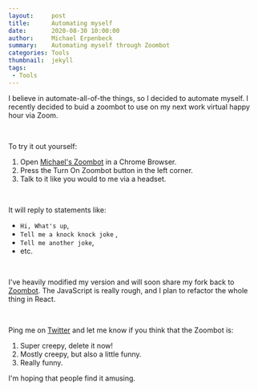 ```yaml
---
layout:     post
title:      Automating myself
date:       2020-08-30 10:00:00
author:     Michael Erpenbeck
summary:    Automating myself through Zoombot
categories: Tools
thumbnail:  jekyll
tags:
 - Tools
---
```


I believe in automate-all-of-the things, so I decided to automate myself.  I recently decided to buid a zoombot to use on my next work virtual happy hour via Zoom.  

<p>&nbsp;</p>

To try it out yourself:

1. Open [Michael's Zoombot](https://zoomblob.z19.web.core.windows.net/) in a Chrome Browser.
2. Press the Turn On Zoombot button in the left corner.
3. Talk to it like you would to me via a headset.


<p>&nbsp;</p>

It will reply to statements like: 

- `Hi, What's up`, 
- `Tell me a knock knock joke` , 
- `Tell me another joke`, 
- etc.

<p>&nbsp;</p>

I've heavily modified my version and will soon share my fork back to [Zoombot](https://github.com/mcreed/zoombot).  The JavaScript is really rough, and I plan to refactor the whole thing in React.

<p>&nbsp;</p>

Ping me on [Twitter](https://twitter.com/erpenbeck) and let me know if you think that the Zoombot is:
1. Super creepy, delete it now!
2. Mostly creepy, but also a little funny.
3. Really funny. 

I'm hoping that people find it amusing.